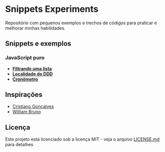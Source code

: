 # Snippets Experiments

Repositório com pequenos exemplos e trechos de códigos para praticar e melhorar minhas habilidades.

## Snippets e exemplos

### JavaScript puro

* [**Filtrando uma lista**](https://ricardospalves.github.io/snippets-experiments/filter-list/index.html)
* [**Localidade do DDD**](https://ricardospalves.github.io/snippets-experiments/localidade-ddd/index.html)
* [**Cronômetro**](https://ricardospalves.github.io/snippets-experiments/cronometro/index.html)

## Inspirações

* [Cristiano Gonçalves](https://github.com/crisgon/Javascript-Experiments)
* [William Bruno](https://github.com/wbruno/examples)

## Licença

Este projeto está licenciado sob a licença MIT - veja o arquivo [LICENSE.md](LICENSE.md) para detalhes
